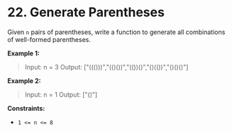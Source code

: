 # 22. Generate Parentheses

Given `n` pairs of parentheses, write a function to generate all combinations of well-formed parentheses.

**Example 1:**

> Input: n = 3
> Output: ["((()))","(()())","(())()","()(())","()()()"]

**Example 2:**

> Input: n = 1
> Output: ["()"]

**Constraints:**

- `1 <= n <= 8`
